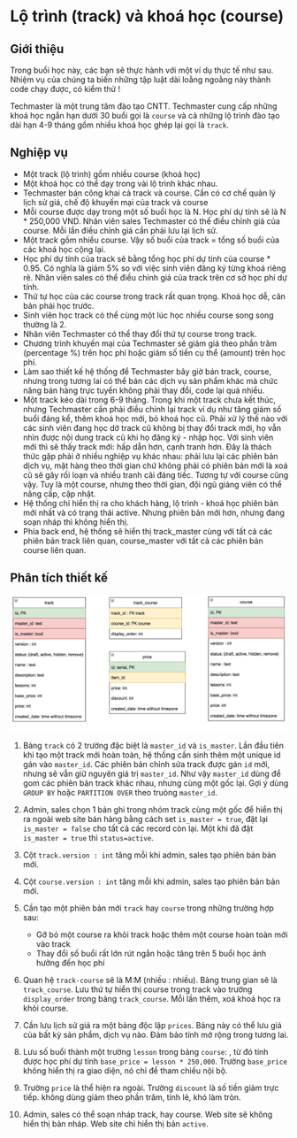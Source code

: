 # Lộ trình (track) và khoá học (course)

## Giới thiệu
Trong buổi học này, các bạn sẽ thực hành với một ví dụ thực tế như sau. Nhiệm vụ của chúng ta biến những tập luật dài loằng ngoằng này thành code chạy được, có kiểm thử !

Techmaster là một trung tâm đào tạo CNTT. Techmaster cung cấp những khoá học ngắn hạn dưới 30 buổi gọi là `course` và cả những lộ trình đào tạo dài hạn 4-9 tháng gồm nhiều khoá học ghép lại gọi là `track`.

## Nghiệp vụ
- Một track (lộ trình) gồm nhiều course (khoá học)
- Một khoá học có thể dạy trong vài lộ trình khác nhau. 
- Techmaster bán công khai cả track và course. Cần có cơ chế quản lý lịch sử giá, chế độ khuyến mại của track và course
- Mỗi course được dạy trong một số buổi học là N. Học phí dự tính sẽ là N * 250,000 VND. Nhân viên sales Techmaster có thể điều chỉnh giá của course. Mỗi lần điều chỉnh giá cần phải lưu lại lịch sử.
- Một track gồm nhiều course. Vậy số buổi của track = tổng số buổi của các khoá học cộng lại.
- Học phí dự tính của track sẽ bằng tổng học phí dự tính của course * 0.95. Có nghĩa là giảm 5% so với việc sinh viên đăng ký từng khoá riêng rẽ. Nhân viên sales có thể điều chỉnh giá của track trên cơ sở học phí dự tính.
- Thứ tự học của các course trong track rất quan trọng. Khoá học dễ, căn bản phải học trước.
- Sinh viên học track có thể cùng một lúc học nhiều course song song thường là 2.
- Nhân viên Techmaster có thể thay đổi thứ tự course trong track.
- Chương trình khuyến mại của Techmaster sẽ giảm giá theo phần trăm (percentage %) trên học phí hoặc giảm số tiền cụ thể (amount) trên học phí.
- Làm sao thiết kế hệ thống để Techmaster bây giờ bán track, course, nhưng trong tương lai có thể bán các dịch vụ sản phẩm khác mà chức năng bán hàng trực tuyến không phải thay đổi, code lại quá nhiều.
- Một track kéo dài trong 6-9 tháng. Trong khi một track chưa kết thúc, nhưng Techmaster cần phải điều chỉnh lại track ví dụ như tăng giảm số buổi đáng kể, thêm khoá học mới, bỏ khoá học cũ. Phải xử lý thế nào với các sinh viên đang học dở track cũ không bị thay đổi track mới, họ vẫn nhìn được nội dung track cũ khi họ đăng ký - nhập học. Với sinh viên mới thì sẽ thấy track mới: hấp dẫn hơn, cạnh tranh hơn. Đây là thách thức gặp phải ở nhiều nghiệp vụ khác nhau: phải lưu lại các phiên bản dịch vụ, mặt hàng theo thời gian chứ không phải có phiên bản mới là xoá cũ sẽ gây rối loạn và nhiều tranh cãi đáng tiếc. Tương tự với course cũng vậy. Tuy là một course, nhưng theo thời gian, đội ngũ giảng viên có thể nâng cấp, cập nhật.
- Hệ thống chỉ hiển thị ra cho khách hàng, lộ trình - khoá học phiên bản mới nhất và có trạng thái active. Nhưng phiên bản mới hơn, nhưng đang soạn nháp thì không hiển thị.
- Phía back end, hệ thống sẽ hiển thị track_master cùng với tất cả các phiên bản track liên quan, course_master với tất cả các phiên bản course liên quan.


## Phân tích thiết kế

![](images/diagram.jpg)
1. Bảng `track` có 2 trường đặc biệt là `master_id` và `is_master`. Lần đầu tiên khi tạo một track mới hoàn toàn, hệ thống cần sinh thêm một unique id gán vào `master_id`. Các phiên bản chỉnh sửa track được gán `id` mới, nhưng sẽ vẫn giữ nguyên giá trị `master_id`. Như vậy `master_id` dùng để gom các phiên bản track khác nhau, nhưng cùng một gốc lại. Gợi ý dùng `GROUP BY` hoặc `PARTITION OVER` theo truòng `master_id`.

2. Admin, sales chọn 1 bản ghi trong nhóm track cùng một gốc để hiển thị ra ngoài web site bán hàng bằng cách set `is_master = true`, đặt lại `is_master = false` cho tất cả các record còn lại. Một khi đã đặt `is_master = true` thì `status=active`.

3. Cột `track.version : int`  tăng mỗi khi admin, sales tạo phiên bản bản mới.

4. Cột `course.version : int` tăng mỗi khi admin, sales tạo phiên bản bản mới.

5. Cần tạo một phiên bản mới `track` hay `course` trong những trường hợp sau:
   - Gỡ bỏ một course ra khỏi track hoặc thêm một course hoàn toàn mới vào track
   - Thay đổi số buổi rất lớn rút ngắn hoặc tăng trên 5 buổi học ảnh hưởng đến học phí

6. Quan hệ `track-course` sẽ là M:M (nhiều : nhiều). Bảng trung gian sẽ là `track_course`. Lưu thứ tự hiển thị course trong track vào trường `display_order` trong bảng `track_course`. Mỗi lần thêm, xoá khoá học ra khỏi course.

7. Cần lưu lịch sử giá ra một bảng độc lập `prices`. Bảng này có thể lưu giá của bất kỳ sản phẩm, dịch vụ nào. Đảm bảo tính mở rộng trong tương lai.

8.  Lưu số buổi thành một trường `lesson` trong bảng `course`: , từ đó tính được học phí dự tính `base_price = lesson * 250,000`. Trường `base_price` không hiển thị ra giao diện, nó chỉ để tham chiếu nội bộ.

9.  Trường `price` là thể hiện ra ngoài. Trường `discount` là số tiền giảm trực tiếp. không dùng giảm theo phần trăm, tính lẻ, khó làm tròn.

10. Admin, sales có thể soạn nháp track, hay course. Web site sẽ không hiển thị bản nháp.
Web site chỉ hiển thị bản `active`.




 